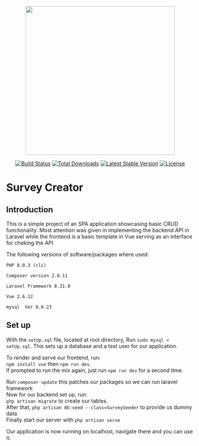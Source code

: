 <p align="center"><a href="https://laravel.com" target="_blank"><img src="https://raw.githubusercontent.com/laravel/art/master/logo-lockup/5%20SVG/2%20CMYK/1%20Full%20Color/laravel-logolockup-cmyk-red.svg" width="400"></a></p>

<p align="center">
<a href="https://travis-ci.org/laravel/framework"><img src="https://travis-ci.org/laravel/framework.svg" alt="Build Status"></a>
<a href="https://packagist.org/packages/laravel/framework"><img src="https://img.shields.io/packagist/dt/laravel/framework" alt="Total Downloads"></a>
<a href="https://packagist.org/packages/laravel/framework"><img src="https://img.shields.io/packagist/v/laravel/framework" alt="Latest Stable Version"></a>
<a href="https://packagist.org/packages/laravel/framework"><img src="https://img.shields.io/packagist/l/laravel/framework" alt="License"></a>
</p>

# Survey Creator

## Introduction

This is a simple project of an SPA application showcasing basic CRUD functionality. Most attention was given in implementing the backend API in Laravel while the frontend is a basic template in Vue serving as an interface for cheking the API

The following versions of software/packages where used:
```
PHP 8.0.3 (cli)
```
```
Composer version 2.0.11
```
```
Laravel Framework 8.31.0
```
```
Vue 2.6.12
```
```
mysql  Ver 8.0.23
```


## Set up
With the ```setUp.sql``` file, located at root directory,
Run ``` sudo mysql < setUp.sql ```. This sets up a database and a test user for our application.

To render and serve our frontend, run:  
``` npm install vue ``` then ``` npm run dev ```.  
If prompted to run the mix again, just run ``` npm run dev ``` for a second time.

Run ``` composer update ``` this patches our packages so we can run laravel framework  
Now for our backend set up, run:  
``` php artisan migrate ``` to create our tables.  
After that, ``` php artisan db:seed --class=SurveySeeder ``` to provide us dummy data  
Finally start our server with ``` php artisan serve ```

Our application is now running on localhost, navigate there and you can use it.

